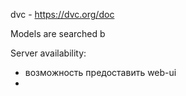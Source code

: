 dvc - https://dvc.org/doc

Models are searched b


Server availability:
- возможность предоставить web-ui 
- 